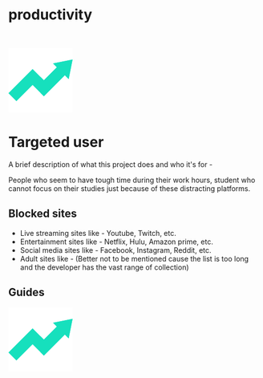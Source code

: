 # productivity


<br>


![App Screenshot](https://github.com/subham-04/productivity/blob/main/128.png)


# Targeted user

A brief description of what this project does and who it's for - 

People who seem to have tough time during their work hours, student who cannot focus on their studies just because of these distracting platforms.


## Blocked sites

- Live streaming sites like - Youtube, Twitch, etc.
- Entertainment sites like - Netflix, Hulu, Amazon prime, etc.
- Social media sites like - Facebook, Instagram, Reddit, etc.
- Adult sites like - (Better not to be mentioned cause the list is too long and the developer has the vast range of collection)

## Guides

![App Screenshot](https://github.com/subham-04/productivity/blob/main/128.png)
